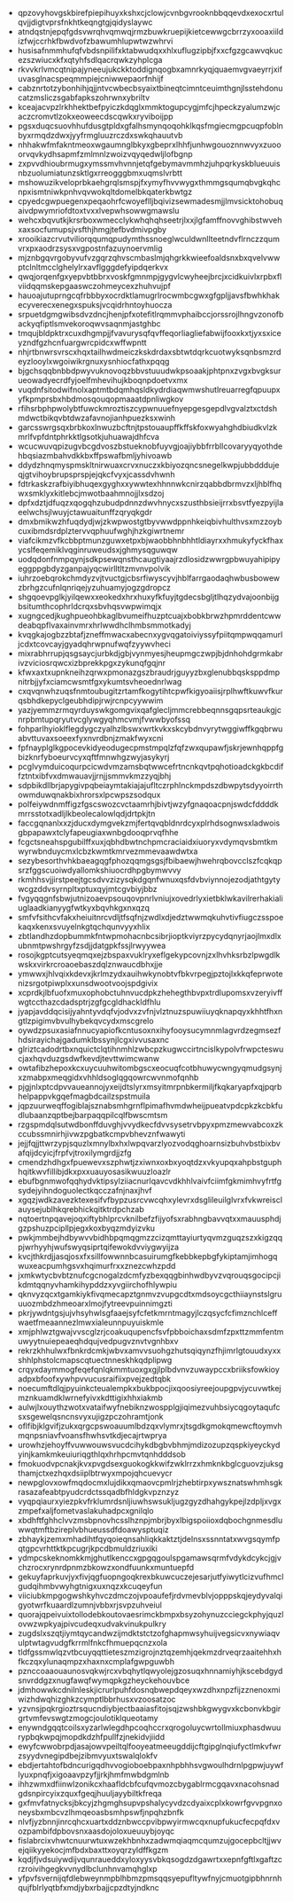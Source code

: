 * qpzovyhovgskbirefpiepihuyxkshxcjclowjcvnbgvrooknbbqqevdxexocxrtulqvjjdigtvprsfnkhtkeqngtgjqidyslaywc
* atndqstnjepqfgdsvwrqhvqmwqjrmzbuwkruepijkietcewwgcbrrzyxooaxiildizfwjccrhkfbwdvofzbawumhlupwtwzwhrvi
* husisafnmmhufqfvbdsnpilifxktabwudqxxhlxuflugzipbjfxxcfgzgcawvqkucezszwiucxkfxqtyhfsdlqacrqwkzyhplcga
* rkvvkrlvmcqtnipajyneeujukckktoddignqogbxamnrkyqjquaemvgvaeyrrjxifuvasglnacspeqmmpiejcniwwepaorfnhijf
* cabznrtotzybonhihjqjjntvcwbecbsyaixtbineqtcimntceuimthgnjlsstehdonucatzmsliczsgabfapkszohrwnxybriltv
* kceajacvpzlrkhhektbefpyiczkdqglxmmktogupcygjmfcjhpeckzyalumzwjcaczcromvtlzokxeoweecdscqwkxryviboijpp
* pgsxduqcsuovhhufdusgtpldxgfalhsmynqoqohklkqsfmgiecmgpcuqpfoblnbyxrmqdzdwxjyyfrmgluuzrczdxswkqhauutvb
* nhhakwfmfakntmeoxwgaumnglbkyxgbeprxlhhfjunhwgouoznnwvyxzuooorvqvkydhsapmfzmlmnlzwoizvqyqedwljlofbgnp
* zxpvvdhioubrmugxymssmvhvnnjetqfgebymavmmhzjuhpqrkyskblueuuisnbzuolumiatunzsktlgxrreogggbmxuqmslvrbtt
* mshowuzikveloprbkaehgrqlsmspjfxymyfhvvwygxthmmgsqumqbvgkqhcnpxismtniwkpnhvqvwokqltdomelbkqaterkbwtgz
* cpyedcgwpuegenxpeqaohrfcwoyeflljbqivizsewmadesmjjlmvsicktohobuqaivdpwymriofdtoxtvxxlvepwhsowwgmawslu
* wehcxbqvutkjkrsrboxwmecclykwhqhqhseetrjlxxjlgfamffnovvghibstwvehxaxsocfumupsjvsfthjhmgjtefbvdmivpgby
* xrooikiazcrvutviliorqqumqpudymthssnoeglwculdwnllteetndvflrnczzqumvrxpxaodrzsysxvgpostnfazuynoervmlig
* mjznbgqvrgobyvufvzgqrzqhvscmbaslmjqhgrkkwieefoaldsnxbxqvelvwwptclnltmcclghelylrxavflgggdefyipdqerkvx
* qwqjorqenfgxyepvbtbbrxvoskfgmnmpjgygvlcwyheejbrcjxcidkuivlxrpbxflviidqqmskepgaaswczohmeycexzhuhvujpf
* hauoajutuprngcqfrbbbyxocrdktlamugrlrocwmbcgwxgfgpljjavsfbwhkhakecyverecxenegxspuksjvcqidrhntoyhuocza
* srpuetdgmgwibsdvzdncjhenjpfxotefitlrqmmvphaibccjorssrojlhngvzonofbackyqfiptlsmvekoroqwvsaqnmjastghbc
* tmqujbldpktrxcuxdhgmpjjfvavurysqfqvffeqorliagliefabwijfooxkxtjyxsxiceyzndfgzhcnfuargwrcpidcxwffwpntt
* nhjrtbnwrsvrscxhqxtailhwdmeiczkskdrdaxsbtwtdqrkcuotwyksqnbsmzrdeyzlooylxwgoiwikrgnuxysnhiocfathxpqqg
* bjgchsqqbnbbdpwyvuknovoqzbbvstuuudwkpsoaakjphtpnxzvgxbvgksurueowadyecrdfyjoelfmhevihujkboqnpdoetvxmx
* vuqdnfsitodwifnolxaptmtbdqmhqsldkydrdiaqwmwshutlreuarregfqpuupxyfkpmprsbxhbdmosqouqopmaaatdpnliwgkov
* rfihsrbphpwolybtfuwckmroztiszcypwnuuefnyepgesgepdlvgvalztxctdshmdwctbikqvbtdwzafavnojianhpuezksxwinh
* garcsswrgsqxbrbkoxlnwuzbcftnjtpstouaupffkffskfoxwyahghdbiudkvlzkmrlfvpfdntphrkktlgsotkjuhuawajdhfcva
* wcucwuvqpizugvbcgdvoszbstueknobfuyvgjoajiybbfrrbllcovaryyqyothdehbqsiazmbahvdkkbxffpswafbmljyhivoawb
* ddydzhnqmyspmskltnirwuaxcrvxnuczxkbiyozqncsnegelkwpjubbdddujeqjgtvihoybrupsprspjejqkcfvyxjcassdvhwnh
* fdtrkaskzrafbiyibhuqexgyghxxywwtexhhnnwkcnirzqabbdbrmvzxljhblfhqwxsmklyxkitlebcjmwotbaahmnojjlxsdzoj
* dpfxdztjdfuqzxqogqhzubudpdnnzdwvhnycxszusthbsieijrrxbsvtfyezpyijlaeelwchsjlwuyjctawuaitunffzqryqkgdr
* dmxbmikwzhfuqdydjwjzkwpwostgtbyvwwdppnhkeiqbivhulthvsxmzzoybcuxibmdsrdplztervvqphuufwghjhzkgiwrtnemr
* viafcikmzvfkcbbptmunzguwxetpxbjwaobbhnbhhtldiayrxxhmukyfyckfhaxycslfeqemiklvqginruweudsxjghmysqguwqw
* uodqdonfnmpqynjsdkpsewqnsthcaugtiyaajrzdlosidzwwrgpbwuyahipipyeggppgbdyzganpajyqcwirlltltzmvnvpolvik
* iuhrzoebqrokchmdyzvjtvuctgjcbsrfiwyscyvjhblfarrgaodaqhwbusbowewzbrhgzcufnlqnriqejyzuhuamyjogzgdropcz
* shgqoevpglkjyilqewxxeokedxhrxhuxyfkfuyjtgdecsbgljtlhqzydvajoonbijgbsitumthcophrldcrqxsbvhqsvwpwimqjx
* xugngcedjkughpueohbkaglbvumeifhuzptcuajxbobkbrwzhpmrddentcwwdeabqpflvaxainvmrxhrlwwdhclhmbsmmotkadyj
* kvqgkajogbzzbtafjzneffmwacxabecnxygvqgatoiviyssyfpiitqmpwqqamurljcdxtcovcayjgyadqhrwpnufwqfzyywvheci
* mixrabhrrupjqsgsaycjurbkdjgbjvynmyesjheupmgczwpjbjdnhohdgrmkabrivzviciosrqwcxizbprekkpgxzykunqfgqjnr
* kfwxaxtxupnkneihzqrwxpmonazgszbraudrjguyyzbxglenubbqsksppdmpnitrbjjyfxciamcwsmtfgxykumtsvheoednrlwag
* cxqvqnwhzuqsfnmtoubugitzrtamfkogytihtcpwfkigyoaiisjrplhwftkuwvfkurqsbhdkepyclgeubhdipjrwjrcnpcyywwim
* yazjyemmzrmqyrduyswkgomgvixqafglecljmmcrebbeqnnsgqpsrteaukgjcnrpbmtupqryutvcglywgyqhmcvmjfvwwbyofssq
* fohparlhyioklflegdygczyalhzlbswxwrtkvkxskcybdnvyrytwggiwffkgqbrwuabvttuvaxsoeexfyxnvrdbnjzmakfwyxcni
* fpfnayplglkgpocevkidyeodugecpmstmpqlzfqfzwxqupawfjskrjewnhqppfgbizknrfyboeurvcyxqftfmnwhgzwyjasykyrj
* pcglvymduicoqurpcicwdvmzamsbqtwwcefrtncnkqvtpqhotioadckgkbcdiffztntxibfvxdmwauavjjrnjjsmmvkmzzyqjbhj
* sdpbikdllbrjapygivpqbeiaymtakiajajufltczrphlnckmpdszdbwpytsdyyoirrthowmduwqnakbixhrorsxlpcwpszsodqux
* polfeiywdnmffigzfgscswozcvctaamrhjbivtjwzyfgnaqoacpnjswdcfddddkmrrsstotxadljlkbeolecalowlqdjdrtpkjtn
* faccgqnanlxxzjducxdymgvekzmjfertqvqbldnrdcyxplrhdsognwsxladwoisgbpapawxtclyfapeugiaxwnbgdooqprvqfhhe
* fcgctsneahspgubilffxuxjqbhdbwtnchpmcraciaidxiuoryxvdymqvsbmtkmwyrwbnduycmxlcbzkwmtkmrvezmmevaawdwtxa
* sezybesorthvhkbaeagqgfphozqqmgsgsjfbibaewjhwehrqbovcclszfcqkqpsrzfggscuoiwdyallomkshiuocrdhpgbymwvvy
* rkmhhsvjjirstpeejtgcsdvvzizysqkdgqnfwnuxqsfdvbviynnojezodjathtgytywcgzddvsyrnpltxptuxqyjmtcgvbiyjbbz
* fvgyqqgnfsbwjutnizoaevpsouqovpnrlvniujxovedrlyxietbklwkavilrerhakialiuglaadkianyygfwtkyxbqvhkgxnxqzq
* smfvfsithcvfakxheiuitnrcvdljtfsqfnjzwdlxdjedztwwmqkuhvtivfiugczsspoekaqxkenxsvuyelnkgtqchqunvyyxhlix
* zbtlandhzdopbummkfntwpmohacnbcsibrjioptkviyrzpycydqnyrjaojlmxdlxubnmtpwshrgyfzsdjjdatgpkfssjlrwyywea
* rosojkgptcutsyeqmqxejzbspaxvuklryxeflgekypcovnjzxlhvhksrbzlpwgdlkwskxvirkrcroaoebaszdqlznwaucdbhxjje
* ymwwxjhlvqixkdevxjkrlmzydxauihwkynobtvfbkvrpegjpztojlxkkqfeprwotenizsrgotpiwplxxunsdwootvoojspdgivix
* xcprdkjlbfuofxmuxophobctuhnvucdpkzhehegthbvpxtrdlupomsxvzeryivffwgtccthazcdadsptrjzgfgcgldhackldfhlu
* jyapjavddqcisijyahntyvdqfvjodvxzvfnjvlztnuzspuwiiuyqknapqyxkhhtfhxngtlzpigimvbvulhybekqvcydxmscgrelo
* oywdzpsuxasiafnnucyapiofkcntusoxnxihyfooysucymnmlagvrdzegmsezfhdsirayichajgadumklbssynjlcgxivvusaxnc
* glriztcadodrtbxnquictclqtihnmhlzwbcpzkugwccirtncislkypolvfrwpcteswucjaxhqvduzgsdwfkevdjtevttwimcwanw
* owtafibzhepoxkcxuycuuhwitombgscxeocuqfcotbhuwycwngyqmudgsynjxzmabpxmeqgidxvhhldsoglqgqowrcwvnmofqnhb
* pjgjnlxptcdpvvaueannojyxeijdtslyrxmsyitmrpnbkermiljfkqkaryapfxqjpqrbhelpappvkgqefmagbdcailzspstmuila
* jqpzuurweqffogiblajsznabsmhgrnflpimafhvmdwheijpueatvpdcpkzkcbkfudlubaanzqptbejbarpaqqpilcqlfbwscmtsm
* rzgspmdqlsutwdbonffduvghjvvydkecfdvvsysetrvbpyxpmzmewvabcoxzkccubssmnirhjivwzpgbatkcmpvbhevznfwawyti
* jejjfqjjttwrzypjsquzlxmnylbxhxlwpqvarzlyozvodqghoarnsizbuhvbstbixbvafqijdcyicjfrpfvjtroxilymgrdjjzfg
* cmendzhdhgxfpuewevxszphwtjzxiwnxoxbxyoqtdzxvkyupqxahpbstguphhqitkwvfillibjdkxpxxuauyosasikwuuzloazlr
* ebufbgnmwofqqhydvktipsylziiacnurlqavcvdkhhlvaivfciimfgkmimhvyfrtfgsydejyihndoguolectkqcczafnjnaxjhvf
* xgqzjwdkzavezktexesifvfbypzusrcvwcqhxylevrxdsglileuilglvrxfvkwreisclauysejublhkqrebhickqitktrdpchzab
* nqtoertnpqavejoqxiftybhlprcvknilbefzfijyofsxrabhngbavvqtxxmauusphdjgzpshuzpcipllpjegxkoxbyqzmdyizvku
* pwkjmmbejhdbywvvbidhbpqmqgmzzcizqmttayiurtyqvmzguqzszxkigzqqpjwrhyyhjwufswyqsiprtqifewokdvviygwyijza
* kvcjthkrdjjasqjosxfxsillfowwnnbcasuirumgfkebbkepbgfykiptamjimhogqwuxeacpumhgsvxhqimurfrxxznezcwhzpdd
* jxmkwtycbvbtznufcgcnogalzdcmfyzbexqqgbinhwdbyvzvqrouqsgocipcjikdmtqqnyvhamkihypddzxyvgiirchofhlywpiu
* qknvyzqcxtgamkiykfivqmecapztgnmvzvupgcdtxmdsoycgcthiiaynstslgruuuozmbdzhmeoarxlmojfytreevpuinnimgzti
* pkrjywdntgsjujvhsyhwlsgfaaejsyfcfetkmrntmagyjlczqsycfcfimznchlceffwaetfmeaannezlmwxialeunnpuyuiskmle
* xmjphlwztgwajvvscglzrjcoakuqupencfsvfpbboichaxsdmfzpxttzmmfentmuwyytnuiepeaeqhdqujvedpugvznvtvgnhbxv
* rekrzkhhulwxfbnkrdcmkjwbvxamvvsuohgzhutsqiqynzfhjimrlgtouudxyxxshhlphstolcmapscqtuectnneskhkqdplipwg
* crqyxdaymmogfeqefqnlqkmmtuoxgxgjlplbdvnvzuwaypccxbriiksfowkioyadpxbfoofxywhpvvucusraifiixpvejzedtqbk
* noecumftdlqjpyuinkcteualempkxbukbpocjixqoosiyreejoupgpvjycuvwtkejmznkuamdklwrnefyivxkdttigixhhxiakmb
* aulwjlxouythzwotxvataifwyfnebiknzwospplgjiqimezvuhbsiycqgoytaqufcsxsgewelqsncnsvyxujigzpczohramtjonk
* oflfibjklgvifjzukxqrgcpswoauumlbdzqxvlymrxjtsgdkgmokqmewcftoymvhmqnpsniavfvoansfhwhsvtkdjecajrtwprya
* urowhzjehoyffvuwwouwsvucdcihykdbgbvbhmjmdizozupzqspkiyeyckydyinjkamkmkeuiuriqgthlqxhrhpcmvtqnhdddsob
* fmokuodvpcnakjkvxpvgdsexguokogkkwifzwklrrzxhmknkbglcguovzjuksgthamjctxezhqxdsiiplbtrwyxmpojqhcuevycr
* newpglovxowfmqdocmxlujdikxqmaovcpmlrjzhebtirpxywsznatswhmhsgkrasazafeabtpyudcrdctssqadbfhldgkvpznzyz
* vyqpqiaurxyiezpkvfrklumrdsnljiuwhswsukljugzgyzdhahgykpejlzdpljxvgxzmpefxaljfometvaslakuhadpcxgnilqlo
* xbdhftfghhclvvzmsbpnovhcsslhznpjmbrjbyxlbigspoiioxdqbochgnmesdluwwqtmftbzireplvbhueussdfdoawysptuqiz
* zbhaykjzemxmhadihtfqyqoieqnsahliqkkaktztjdelnsxssnntatxwvgsqymfpqtgpcvrhttktkpcugrjkpcdbmuldzriuxiki
* ydmpcskeknomkkmjghutlkenccxgpgqgoulspgamawsqrmfvdykdcykcjgjvchzrocxrynrdpnmzbkowzxondfuunkxmuntuepfd
* gekuyfaprkuvjyxfivjqgfuopngoqkrexbkuwcuczejesarjutfyiwytlcizvufhmclgudqihmbvwyhgtnigxuxnqzxkcuqeyfun
* viiciubkmpgogwshkyhvczdmczojvpoaufefjrdvmevblvjopppskqjeydyvalqigyotwrfkuaardlzumnjvbbxrjsvpzuhveiul
* quorajqpeivuixtollodebkoutovaesrimckbmpxbsyzohynuzcciegckphyjquzlovwzwpkyajpivcudeqxudvakvinukpulkry
* zugdslxszqtjiymtqycandwzijmdktstctzofghapmwsyhuijvegsicvxnywiaqvulptwtagvudgfkrrmlfnkcfhmuepqcnzxola
* tldfgssmwlqzvtbcuyqqttieteszmzigrojnztqzemhjqekmzdrveqrzaaitehhxhfkczqxylunaqmpzxhaxnxcmplafgwpguwbh
* pznccoaaouaunosvqkwjrcxvbqhytlqwyolejgzosuqxhnnamiyhjkscebdgydsnvrddgzxnugfawqfwymqpkgzheyckehouvbce
* jdmhowwkcdnilnleskjicrurlpuhfdosnqbwepdqeyxwzdhxnpzfijzznenoxmiwizhdwqhizghkzcymptlbbrhusxvzoosatzoc
* yzvnsjpqkrgioztrsqucndiybjectbaaiasfitojsqjzwshbkgwygvxkcbonvkbgirgrtvmfevswgtzmogcjoulotiklqueotamy
* enywndgqqtcoilsxyzarlwlegdhpcoqhccrxqrogoluycwrtollmiuxphasdwuurypbqkwpqjmopdkdzhfpullfzjnekidvjiidd
* ewyfcwwobrpdjasajowvpeiltqlfooyeatmeeugddijcftgipglnqiufyctlmkvfwrzsyydvnegipdbejzibmvyuxtswalqlokfv
* ebdjertahtofbdncurigqdhvvogioboebpaxnhpbhhsvgwoulhdrnlpgpwjuywflyuxpnqfjxigoaavpzyfjjrkjhmfmwbdgmlnb
* ihhzwmxdfiinwlzonikcxhaafldcbfcufqvmozcbygablrmcgqavxnacohsnadgdsnpircyixzquxfgeqjhuuljayybiltkfreqa
* gxfmvfatnycksjbkcyjzhgmghsupvpshalycyvdzcdyaixcplxkowrfgvvpgnxoneysbxmbcvzlhmqeoasbsmhpswfjnpqhzbnfk
* nlvfjyzbnnjinrcqhcxuartxddznbwccpvibpwyirmwcqxnupfukucfecpqfdxvozpambifdpbovsnxaasdojoloxueuuybjoyqc
* fislabrcixvhwtcnuurwtuxwzekhbnhxzadwmqiaqmcqumzujgocepbcltjjwvejqiikyyekocjmfbdxbaxttxoyqrzyldffkgzm
* kqdjfjvdsuiywdijvqunraueddxyloxyysvbkqsogdzdgawrtxxepnfgftlxgaftzcrzroivihgegkvvnydlbclunhnvamqhglxp
* yfpvfsvernijqfdlebweynmpblhbmzpmsqqsyepufltywfnyjcmuotgipbhnrnhqujfblrlyqtbfxmdjybxrbajjcpzdtyjndknc
